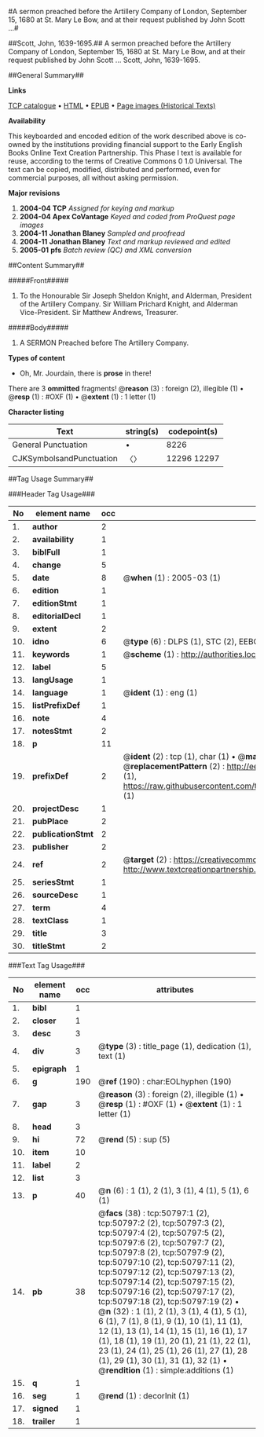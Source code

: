 #A sermon preached before the Artillery Company of London, September 15, 1680 at St. Mary Le Bow, and at their request published by John Scott ...#

##Scott, John, 1639-1695.##
A sermon preached before the Artillery Company of London, September 15, 1680 at St. Mary Le Bow, and at their request published by John Scott ...
Scott, John, 1639-1695.

##General Summary##

**Links**

[TCP catalogue](http://www.ota.ox.ac.uk/tcp/)  • 
[HTML](http://tei.it.ox.ac.uk/tcp/Texts-HTML/free/A58/A58812.html)  • 
[EPUB](http://tei.it.ox.ac.uk/tcp/Texts-EPUB/free/A58/A58812.epub) • 
[Page images (Historical Texts)](https://data.historicaltexts.jisc.ac.uk/view?pubId=eebo-11910528e&pageId=eebo-11910528e-50797-1)

**Availability**

This keyboarded and encoded edition of the
	       work described above is co-owned by the institutions
	       providing financial support to the Early English Books
	       Online Text Creation Partnership. This Phase I text is
	       available for reuse, according to the terms of Creative
	       Commons 0 1.0 Universal. The text can be copied,
	       modified, distributed and performed, even for
	       commercial purposes, all without asking permission.

**Major revisions**

1. __2004-04__ __TCP__ *Assigned for keying and markup*
1. __2004-04__ __Apex CoVantage__ *Keyed and coded from ProQuest page images*
1. __2004-11__ __Jonathan Blaney__ *Sampled and proofread*
1. __2004-11__ __Jonathan Blaney__ *Text and markup reviewed and edited*
1. __2005-01__ __pfs__ *Batch review (QC) and XML conversion*

##Content Summary##

#####Front#####

1. To the Honourable Sir Joseph Sheldon Knight, and Alderman, President of the Artillery Company. Sir William Prichard Knight, and Alderman Vice-President. Sir Matthew Andrews, Treasurer.

#####Body#####

1. A SERMON Preached before The Artillery Company.

**Types of content**

  * Oh, Mr. Jourdain, there is **prose** in there!

There are 3 **ommitted** fragments! 
 @__reason__ (3) : foreign (2), illegible (1)  •  @__resp__ (1) : #OXF (1)  •  @__extent__ (1) : 1 letter (1)

**Character listing**


|Text|string(s)|codepoint(s)|
|---|---|---|
|General Punctuation|•|8226|
|CJKSymbolsandPunctuation|〈〉|12296 12297|

##Tag Usage Summary##

###Header Tag Usage###

|No|element name|occ|attributes|
|---|---|---|---|
|1.|__author__|2||
|2.|__availability__|1||
|3.|__biblFull__|1||
|4.|__change__|5||
|5.|__date__|8| @__when__ (1) : 2005-03 (1)|
|6.|__edition__|1||
|7.|__editionStmt__|1||
|8.|__editorialDecl__|1||
|9.|__extent__|2||
|10.|__idno__|6| @__type__ (6) : DLPS (1), STC (2), EEBO-CITATION (1), OCLC (1), VID (1)|
|11.|__keywords__|1| @__scheme__ (1) : http://authorities.loc.gov/ (1)|
|12.|__label__|5||
|13.|__langUsage__|1||
|14.|__language__|1| @__ident__ (1) : eng (1)|
|15.|__listPrefixDef__|1||
|16.|__note__|4||
|17.|__notesStmt__|2||
|18.|__p__|11||
|19.|__prefixDef__|2| @__ident__ (2) : tcp (1), char (1)  •  @__matchPattern__ (2) : ([0-9\-]+):([0-9IVX]+) (1), (.+) (1)  •  @__replacementPattern__ (2) : http://eebo.chadwyck.com/downloadtiff?vid=$1&page=$2 (1), https://raw.githubusercontent.com/textcreationpartnership/Texts/master/tcpchars.xml#$1 (1)|
|20.|__projectDesc__|1||
|21.|__pubPlace__|2||
|22.|__publicationStmt__|2||
|23.|__publisher__|2||
|24.|__ref__|2| @__target__ (2) : https://creativecommons.org/publicdomain/zero/1.0/ (1), http://www.textcreationpartnership.org/docs/. (1)|
|25.|__seriesStmt__|1||
|26.|__sourceDesc__|1||
|27.|__term__|4||
|28.|__textClass__|1||
|29.|__title__|3||
|30.|__titleStmt__|2||


###Text Tag Usage###

|No|element name|occ|attributes|
|---|---|---|---|
|1.|__bibl__|1||
|2.|__closer__|1||
|3.|__desc__|3||
|4.|__div__|3| @__type__ (3) : title_page (1), dedication (1), text (1)|
|5.|__epigraph__|1||
|6.|__g__|190| @__ref__ (190) : char:EOLhyphen (190)|
|7.|__gap__|3| @__reason__ (3) : foreign (2), illegible (1)  •  @__resp__ (1) : #OXF (1)  •  @__extent__ (1) : 1 letter (1)|
|8.|__head__|3||
|9.|__hi__|72| @__rend__ (5) : sup (5)|
|10.|__item__|10||
|11.|__label__|2||
|12.|__list__|3||
|13.|__p__|40| @__n__ (6) : 1 (1), 2 (1), 3 (1), 4 (1), 5 (1), 6 (1)|
|14.|__pb__|38| @__facs__ (38) : tcp:50797:1 (2), tcp:50797:2 (2), tcp:50797:3 (2), tcp:50797:4 (2), tcp:50797:5 (2), tcp:50797:6 (2), tcp:50797:7 (2), tcp:50797:8 (2), tcp:50797:9 (2), tcp:50797:10 (2), tcp:50797:11 (2), tcp:50797:12 (2), tcp:50797:13 (2), tcp:50797:14 (2), tcp:50797:15 (2), tcp:50797:16 (2), tcp:50797:17 (2), tcp:50797:18 (2), tcp:50797:19 (2)  •  @__n__ (32) : 1 (1), 2 (1), 3 (1), 4 (1), 5 (1), 6 (1), 7 (1), 8 (1), 9 (1), 10 (1), 11 (1), 12 (1), 13 (1), 14 (1), 15 (1), 16 (1), 17 (1), 18 (1), 19 (1), 20 (1), 21 (1), 22 (1), 23 (1), 24 (1), 25 (1), 26 (1), 27 (1), 28 (1), 29 (1), 30 (1), 31 (1), 32 (1)  •  @__rendition__ (1) : simple:additions (1)|
|15.|__q__|1||
|16.|__seg__|1| @__rend__ (1) : decorInit (1)|
|17.|__signed__|1||
|18.|__trailer__|1||
